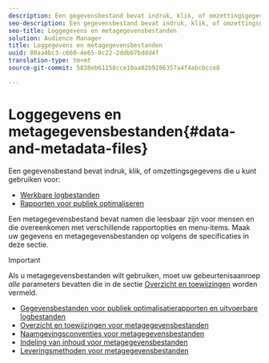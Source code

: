 ```yaml
---
description: Een gegevensbestand bevat indruk, klik, of omzettingsgegevens die u in de rapporten van de Optimalisering van de Publiek en voor Acteerbare Logdossiers kunt gebruiken. Een metagegevensbestand bevat namen die leesbaar zijn voor mensen en die overeenkomen met verschillende rapportopties en menu-items. Maak uw gegevens en metagegevensbestanden op volgens de specificaties in deze sectie.
seo-description: Een gegevensbestand bevat indruk, klik, of omzettingsgegevens die u in de rapporten van de Optimalisering van de Publiek en voor Acteerbare Logdossiers kunt gebruiken. Een metagegevensbestand bevat namen die leesbaar zijn voor mensen en die overeenkomen met verschillende rapportopties en menu-items. Maak uw gegevens en metagegevensbestanden op volgens de specificaties in deze sectie.
seo-title: Loggegevens en metagegevensbestanden
solution: Audience Manager
title: Loggegevens en metagegevensbestanden
uuid: 80aa4bc3-c660-4e65-8c22-2ddbb7bddd4f
translation-type: tm+mt
source-git-commit: 5838eb61158cce10aa02b9286357a4f4abcbcce8

---
```



# Loggegevens en metagegevensbestanden{#data-and-metadata-files}

Een gegevensbestand bevat indruk, klik, of omzettingsgegevens die u kunt gebruiken voor:

* [Werkbare logbestanden](/help/using/integration/media-data-integration/actionable-log-files.md)
* [Rapporten voor publiek optimaliseren](/help/using/reporting/audience-optimization-reports/audience-optimization-reports.md)

Een metagegevensbestand bevat namen die leesbaar zijn voor mensen en die overeenkomen met verschillende rapportopties en menu-items. Maak uw gegevens en metagegevensbestanden op volgens de specificaties in deze sectie.

>[!IMPORTANT]
>
>Als u metagegevensbestanden wilt gebruiken, moet uw gebeurtenisaanroep *alle* parameters bevatten die in de sectie [Overzicht en toewijzingen](../../../reporting/audience-optimization-reports/metadata-files-intro/metadata-file-overview.md) worden vermeld.

* [Gegevensbestanden voor publiek optimalisatierapporten en uitvoerbare logbestanden](/help/using/reporting/audience-optimization-reports/metadata-files-intro/datafiles-intro.md)
* [Overzicht en toewijzingen voor metagegevensbestanden](/help/using/reporting/audience-optimization-reports/metadata-files-intro/metadata-file-overview.md)
* [Naamgevingsconventies voor metagegevensbestanden](/help/using/reporting/audience-optimization-reports/metadata-files-intro/metadata-file-names.md)
* [Indeling van inhoud voor metagegevensbestanden](/help/using/reporting/audience-optimization-reports/metadata-files-intro/metadata-file-contents.md)
* [Leveringsmethoden voor metagegevensbestanden](/help/using/reporting/audience-optimization-reports/metadata-files-intro/metadata-delivery-methods.md)